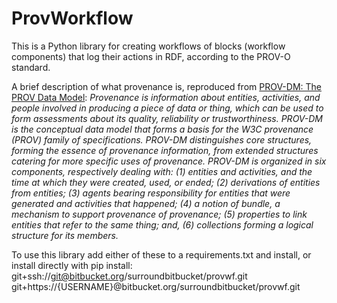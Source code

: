 # ProvWorkflow

This is a Python library for creating workflows of blocks (workflow components) that log their actions in RDF, 
according to the PROV-O standard.

A brief description of what provenance is, reproduced from <a href="https://www.w3.org/TR/2013/REC-prov-dm-20130430/">PROV-DM: The PROV Data Model</a>:
<i>Provenance is information about entities, activities, and people involved in producing a piece of data or thing, 
which can be used to form assessments about its quality, reliability or trustworthiness. PROV-DM is the conceptual data model that forms a basis for the W3C provenance (PROV) family of specifications. PROV-DM distinguishes core structures, forming the essence of provenance information, from extended structures catering for more specific uses of provenance. PROV-DM is organized in six components, respectively dealing with: (1) entities and activities, and the time at which they were created, used, or ended; (2) derivations of entities from entities; (3) agents bearing responsibility for entities that were generated and activities that happened; (4) a notion of bundle, a mechanism to support provenance of provenance; (5) properties to link entities that refer to the same thing; and, (6) collections forming a logical structure for its members.</i>

To use this library add either of these to a requirements.txt and install, or install directly with pip install:  
git+ssh://git@bitbucket.org/surroundbitbucket/provwf.git  
git+https://{USERNAME}@bitbucket.org/surroundbitbucket/provwf.git